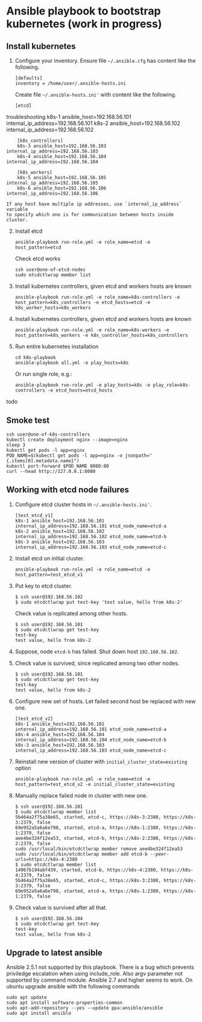 
Ansible playbook to bootstrap kubernetes (work in progress)
================================================================


Install kubernetes
-----------------------

1.	Configure your inventory.
	Ensure file `~/.ansible.cfg` has content like the following.

		[defaults]
		inventory = /home/user/.ansible-hosts.ini

	Create file `~/.ansible-hosts.ini'` with content like the following.

		[etcd]
troubleshooting		k8s-1 ansible_host=192.168.56.101 internal_ip_address=192.168.56.101
		k8s-2 ansible_host=192.168.56.102 internal_ip_address=192.168.56.102

		[k8s_controllers]
		k8s-3 ansible_host=192.168.56.103 internal_ip_address=192.168.56.103
		k8s-4 ansible_host=192.168.56.104 internal_ip_address=192.168.56.104

		[k8s_workers]
		k8s-5 ansible_host=192.168.56.105 internal_ip_address=192.168.56.105
		k8s-6 ansible_host=192.168.56.106 internal_ip_address=192.168.56.106

	If any host have multiple ip addresses, use `internal_ip_address` variable
	to specify which one is for communication between hosts inside cluster.


2.	Install etcd

		ansible-playbook run-role.yml -e role_name=etcd -e host_pattern=etcd

	Check etcd works

		ssh user@one-of-etcd-nodes
		sudo etcdctlwrap member list

3.	Install kubernetes controllers, given etcd and workers hosts are known

		ansible-playbook run-role.yml -e role_name=k8s-controllers -e host_pattern=k8s_controllers -e etcd_hosts=etcd -e k8s_worker_hosts=k8s_workers

4.	Install kubernetes controllers, given etcd and workers hosts are known

		ansible-playbook run-role.yml -e role_name=k8s-workers -e host_pattern=k8s_workers -e k8s_controller_hosts=k8s_controllers


2.	Run entire kubernetes installation

		cd k8s-playbook
		ansible-playbook all.yml -e play_hosts=k8s

	Or run single role, e.g.:

		ansible-playbook run-role.yml -e play_hosts=k8s -e play_role=k8s-controllers -e etcd_hosts=etcd_hosts



todo




Smoke test
---------------

	ssh user@one-of-k8s-controllers
	kubectl create deployment nginx --image=nginx
	sleep 3
	kubectl get pods -l app=nginx
	POD_NAME=$(kubectl get pods -l app=nginx -o jsonpath="{.items[0].metadata.name}")	
	kubectl port-forward $POD_NAME 8080:80
	curl --head http://127.0.0.1:8080




Working with etcd node failures
----------------------------------

1.	Configure etcd cluster hosts in `~/.ansible-hosts.ini'`.

		[test_etcd_v1]
		k8s-1 ansible_host=192.168.56.101 internal_ip_address=192.168.56.101 etcd_node_name=etcd-a
		k8s-2 ansible_host=192.168.56.102 internal_ip_address=192.168.56.102 etcd_node_name=etcd-b
		k8s-3 ansible_host=192.168.56.103 internal_ip_address=192.168.56.103 etcd_node_name=etcd-c

2.	Install etcd on initial cluster.

		ansible-playbook run-role.yml -e role_name=etcd -e host_pattern=test_etcd_v1

3.	Put key to etcd cluster.

		$ ssh user@192.168.56.102
		$ sudo etcdctlwrap put test-key 'test value, hello from k8s-2'

	Check value is replicated among other hosts.

		$ ssh user@192.168.56.101
		$ sudo etcdctlwrap get test-key
		test-key
		test value, hello from k8s-2

4.	Suppose, node `etcd-b` has failed. Shut down host `192.168.56.102`.

5.	Check value is survived, since replicated among two other nodes.

		$ ssh user@192.168.56.101
		$ sudo etcdctlwrap get test-key
		test-key
		test value, hello from k8s-2

6.	Configure new set of hosts.
	Let failed second host be replaced with new one.

		[test_etcd_v2]
		k8s-1 ansible_host=192.168.56.101 internal_ip_address=192.168.56.101 etcd_node_name=etcd-a
		k8s-4 ansible_host=192.168.56.104 internal_ip_address=192.168.56.104 etcd_node_name=etcd-b
		k8s-3 ansible_host=192.168.56.103 internal_ip_address=192.168.56.103 etcd_node_name=etcd-c

7.	Reinstall new version of cluster with `initial_cluster_state=existing` option
		
		ansible-playbook run-role.yml -e role_name=etcd -e host_pattern=test_etcd_v2 -e initial_cluster_state=existing

8.	Manually replace failed node in cluster with new one.

		$ ssh user@192.168.56.101
		$ sudo etcdctlwrap member list
		5b464a2f75a38e65, started, etcd-c, https://k8s-3:2380, https://k8s-3:2379, false
		69e952a5a6a6e798, started, etcd-a, https://k8s-1:2380, https://k8s-1:2379, false
		aee4be324f12ea53, started, etcd-b, https://k8s-2:2380, https://k8s-2:2379, false
		sudo /usr/local/bin/etcdctlwrap member remove aee4be324f12ea53
		sudo /usr/local/bin/etcdctlwrap member add etcd-b --peer-urls=https://k8s-4:2380
		$ sudo etcdctlwrap member list
		14967b194abf439, started, etcd-b, https://k8s-4:2380, https://k8s-4:2379, false
		5b464a2f75a38e65, started, etcd-c, https://k8s-3:2380, https://k8s-3:2379, false
		69e952a5a6a6e798, started, etcd-a, https://k8s-1:2380, https://k8s-1:2379, false
		
9.	Check value is survived after all that.

		$ ssh user@192.168.56.104
		$ sudo etcdctlwrap get test-key
		test-key
		test value, hello from k8s-2






Upgrade to latest ansible
-----------------------------

Ansible 2.5.1 not supported by this playbook. 
There is a bug which prevents priviledge escalation when using include_role.
Also argv parameter not supported by command module.
Ansible 2.7 and higher seems to work.
On ubuntu upgrade ansible with the following commands

	sudo apt update
	sudo apt install software-properties-common
	sudo apt-add-repository --yes --update ppa:ansible/ansible
	sudo apt install ansible